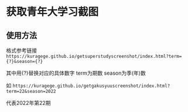 # 获取青年大学习截图

## 使用方法

格式参考链接 `https://kuragege.github.io/getsuperstudyscreenshot/index.html?term={?}&season={?}`

其中用{?}替换对应的具体数字  term为期数  season为季(年)数

如  `https://kuragege.github.io/getgakusyuuscreenshot/index.html?term=22&season=2022`

代表2022年第22期
